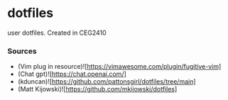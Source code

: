 # dotfiles
user dotfiles. Created in CEG2410

### Sources 
* (Vim plug in resource)![https://vimawesome.com/plugin/fugitive-vim] 
* (Chat gpt)![https://chat.openai.com/]
* (kduncan)![https://github.com/pattonsgirl/dotfiles/tree/main]
* (Matt Kijowski)![https://github.com/mkijowski/dotfiles]
